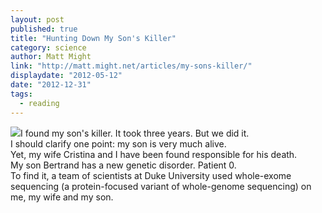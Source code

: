 ```yaml
---
layout: post
published: true
title: "Hunting Down My Son's Killer"
category: science
author: Matt Might
link: "http://matt.might.net/articles/my-sons-killer/"
displaydate: "2012-05-12"
date: "2012-12-31"
tags: 
  - reading
---
```


![](http://matt.might.net/articles/my-sons-killer/images/taken.jpg)I found my son's killer. It took three years. But we did it.<br>
I should clarify one point: my son is very much alive.<br>
Yet, my wife Cristina and I have been found responsible for his death.<br>
My son Bertrand has a new genetic disorder. Patient 0.<br>
To find it, a team of scientists at Duke University used whole-exome sequencing (a protein-focused variant of whole-genome sequencing) on me, my wife and my son.